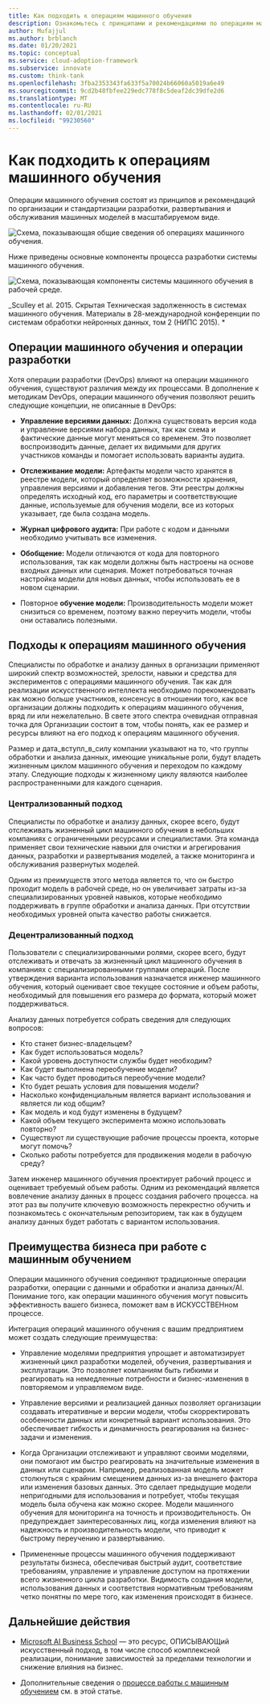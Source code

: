 ```yaml
---
title: Как подходить к операциям машинного обучения
description: Ознакомьтесь с принципами и рекомендациями по операциям машинного обучения и определите, как лучше адаптировать их для вашей организации.
author: Mufajjul
ms.author: brblanch
ms.date: 01/20/2021
ms.topic: conceptual
ms.service: cloud-adoption-framework
ms.subservice: innovate
ms.custom: think-tank
ms.openlocfilehash: 3fba2353343fa633f5a70024b66060a5019a6e49
ms.sourcegitcommit: 9cd2b48fbfee229edc778f8c5deaf2dc39dfe2d6
ms.translationtype: MT
ms.contentlocale: ru-RU
ms.lasthandoff: 02/01/2021
ms.locfileid: "99230560"
---
```

# <a name="how-to-approach-machine-learning-operations"></a>Как подходить к операциям машинного обучения

Операции машинного обучения состоят из принципов и рекомендаций по организации и стандартизации разработки, развертывания и обслуживания машинных моделей в масштабируемом виде.

![Схема, показывающая общие сведения об операциях машинного обучения.](./media/mlops-overview.png)

Ниже приведены основные компоненты процесса разработки системы машинного обучения.

![Схема, показывающая компоненты системы машинного обучения в рабочей среде.](./media/ml-system-in-production.png)

<!-- docutune:disable -->

_Sculley et al. 2015. Скрытая Техническая задолженность в системах машинного обучения. Материалы в 28-международной конференции по системам обработки нейронных данных, том 2 (НИПС 2015). *

<!-- docutune:enable -->

## <a name="machine-learning-operations-vs-development-operations"></a>Операции машинного обучения и операции разработки

Хотя операции разработки (DevOps) влияют на операции машинного обучения, существуют различия между их процессами. В дополнение к методикам DevOps, операции машинного обучения позволяют решить следующие концепции, не описанные в DevOps:

- **Управление версиями данных:** Должна существовать версия кода и управление версиями набора данных, так как схема и фактические данные могут меняться со временем. Это позволяет воспроизводить данные, делает их видимыми для других участников команды и помогает использовать варианты аудита.

- **Отслеживание модели:** Артефакты модели часто хранятся в реестре модели, который определяет возможности хранения, управления версиями и добавления тегов. Эти реестры должны определять исходный код, его параметры и соответствующие данные, используемые для обучения модели, все из которых указывает, где была создана модель.

- **Журнал цифрового аудита:** При работе с кодом и данными необходимо учитывать все изменения.

- **Обобщение:** Модели отличаются от кода для повторного использования, так как модели должны быть настроены на основе входных данных или сценария. Может потребоваться точная настройка модели для новых данных, чтобы использовать ее в новом сценарии.

- Повторное **обучение модели:** Производительность модели может снизиться со временем, поэтому важно переучить модели, чтобы они оставались полезными.

## <a name="approaches-to-machine-learning-operations"></a>Подходы к операциям машинного обучения

Специалисты по обработке и анализу данных в организации применяют широкий спектр возможностей, зрелости, навыки и средства для экспериментов с операциями машинного обучения. Так как для реализации искусственного интеллекта необходимо порекомендовать как можно больше участников, консенсус в отношении того, как все организации должны подходить к операциям машинного обучения, вряд ли или нежелательно. В свете этого спектра очевидная отправная точка для Организации состоит в том, чтобы понять, как ее размер и ресурсы влияют на его подход к операциям машинного обучения.

Размер и дата_вступл_в_силу компании указывают на то, что группы обработки и анализа данных, имеющие уникальные роли, будут владеть жизненным циклом машинного обучения и переходом по каждому этапу. Следующие подходы к жизненному циклу являются наиболее распространенными для каждого сценария.

### <a name="a-centralized-approach"></a>Централизованный подход

Специалисты по обработке и анализу данных, скорее всего, будут отслеживать жизненный цикл машинного обучения в небольших компаниях с ограниченными ресурсами и специалистами. Эта команда применяет свои технические навыки для очистки и агрегирования данных, разработки и развертывания моделей, а также мониторинга и обслуживания развернутых моделей.

Одним из преимуществ этого метода является то, что он быстро проходит модель в рабочей среде, но он увеличивает затраты из-за специализированных уровней навыков, которые необходимо поддерживать в группе обработки и анализа данных. При отсутствии необходимых уровней опыта качество работы снижается.

### <a name="a-decentralized-approach"></a>Децентрализованный подход

Пользователи с специализированными ролями, скорее всего, будут отслеживать и отвечать за жизненный цикл машинного обучения в компаниях с специализированными группами операций. После утверждения варианта использования назначается инженер машинного обучения, который оценивает свое текущее состояние и объем работы, необходимый для повышения его размера до формата, который может поддерживаться.

Анализу данных потребуется собрать сведения для следующих вопросов:

- Кто станет бизнес-владельцем?
- Как будет использоваться модель?
- Какой уровень доступности службы будет необходим?
- Как будет выполнена переобучение модели?
- Как часто будет проводиться переобучение модели?
- Кто будет решать условия для повышения модели?
- Насколько конфиденциальным является вариант использования и является ли код общим?
- Как модель и код будут изменены в будущем?
- Какой объем текущего эксперимента можно использовать повторно?
- Существуют ли существующие рабочие процессы проекта, которые могут помочь?
- Сколько работы потребуется для продвижения модели в рабочую среду?

Затем инженер машинного обучения проектирует рабочий процесс и оценивает требуемый объем работы. Одним из рекомендаций является вовлечение анализу данных в процесс создания рабочего процесса. на этот раз вы получите ключевую возможность перекрестно обучить и познакомьтесь с окончательным репозиторием, так как в будущем анализу данных будет работать с вариантом использования.

## <a name="how-machine-learning-operations-benefit-business"></a>Преимущества бизнеса при работе с машинным обучением

Операции машинного обучения соединяют традиционные операции разработки, операции с данными и обработки и анализа данных/AI. Понимание того, как операции машинного обучения могут повысить эффективность вашего бизнеса, поможет вам в ИСКУССТВЕНном процессе.

Интеграция операций машинного обучения с вашим предприятием может создать следующие преимущества:

- Управление моделями предприятия упрощает и автоматизирует жизненный цикл разработки моделей, обучения, развертывания и эксплуатации. Это позволяет компаниям быть гибкими и реагировать на немедленные потребности и бизнес-изменения в повторяемом и управляемом виде.

- Управление версиями и реализацией данных позволяет организации создавать итеративные и версии модели, чтобы скорректировать особенности данных или конкретный вариант использования. Это обеспечивает гибкость и динамичность реагирования на бизнес-задачи и изменения.

- Когда Организации отслеживают и управляют своими моделями, они помогают им быстро реагировать на значительные изменения в данных или сценарии. Например, реализованная модель может столкнуться с крайним смещением данных из-за внешнего фактора или изменения базовых данных. Это сделает предыдущие модели непригодными для использования и потребует, чтобы текущая модель была обучена как можно скорее. Модели машинного обучения для мониторинга на точность и производительность. Он предупреждает заинтересованных лиц, когда изменения влияют на надежность и производительность модели, что приводит к быстрому переучению и развертыванию.

- Примененные процессы машинного обучения поддерживают результаты бизнеса, обеспечивая быстрый аудит, соответствие требованиям, управление и управление доступом на протяжении всего жизненного цикла разработки. Видимость создания модели, использования данных и соответствия нормативным требованиям четко понятны по мере того, как изменения происходят в бизнесе.

## <a name="next-steps"></a>Дальнейшие действия

- [Microsoft AI Business School](/learn/topics/ai-business-school) — это ресурс, ОПИСЫВАЮЩий искусственный подход, в том числе способ комплексной реализации, понимание зависимостей за пределами технологии и снижение влияния на бизнес.

- Дополнительные сведения о [процессе работы с машинным обучением](../best-practices/mlops-process.md) см. в этой статье.
